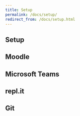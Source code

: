 ```yaml
---
title: Setup
permalink: /docs/setup/
redirect_from: /docs/setup.html
---
```


## Setup

## Moodle

## Microsoft Teams

## repl.it

## Git

